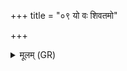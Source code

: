 +++
title = "०९ यो वः शिवतमो"

+++
<details><summary>मूलम् (GR)</summary>

यो वः शिवतमो रसस्  
तस्य भाजयतेह नः ।  
उशतीर् इव मातरः ॥
</details>